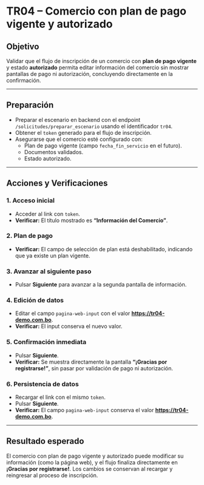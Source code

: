 # TR04 – Comercio con plan de pago vigente y autorizado

## Objetivo
Validar que el flujo de inscripción de un comercio con **plan de pago vigente** y estado **autorizado** permita editar información del comercio sin mostrar pantallas de pago ni autorización, concluyendo directamente en la confirmación.

---

## Preparación
- Preparar el escenario en backend con el endpoint `/solicitudes/preparar_escenario` usando el identificador `tr04`.
- Obtener el `token` generado para el flujo de inscripción.
- Asegurarse que el comercio esté configurado con:
  - Plan de pago vigente (campo `fecha_fin_servicio` en el futuro).
  - Documentos validados.
  - Estado autorizado.

---

## Acciones y Verificaciones

### 1. Acceso inicial
- Acceder al link con `token`.
- **Verificar:** El título mostrado es **“Información del Comercio”**.

### 2. Plan de pago
- **Verificar:** El campo de selección de plan está deshabilitado, indicando que ya existe un plan vigente.

### 3. Avanzar al siguiente paso
- Pulsar **Siguiente** para avanzar a la segunda pantalla de información.

### 4. Edición de datos
- Editar el campo `pagina-web-input` con el valor **https://tr04-demo.com.bo**.
- **Verificar:** El input conserva el nuevo valor.

### 5. Confirmación inmediata
- Pulsar **Siguiente**.
- **Verificar:** Se muestra directamente la pantalla **“¡Gracias por registrarse!”**, sin pasar por validación de pago ni autorización.

### 6. Persistencia de datos
- Recargar el link con el mismo `token`.
- Pulsar **Siguiente**.
- **Verificar:** El campo `pagina-web-input` conserva el valor **https://tr04-demo.com.bo**.

---

## Resultado esperado
El comercio con plan de pago vigente y autorizado puede modificar su información (como la página web), y el flujo finaliza directamente en **¡Gracias por registrarse!**. Los cambios se conservan al recargar y reingresar al proceso de inscripción.

